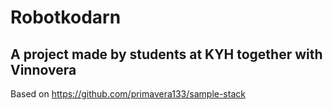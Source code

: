 # Robotkodarn
## A project made by students at KYH together with Vinnovera

Based on https://github.com/primavera133/sample-stack